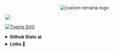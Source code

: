 <div align="center">
  
  ![custom-terraria-logo](https://github.com/user-attachments/assets/81f648af-9c15-4756-84a9-a0091479c11f)
  
</div>
<div text-align="center">
  <a href="https://skillicons.dev">
    <img src="https://skillicons.dev/icons?i=spring,react,tailwindcss,vue,vite,mui,java" />
  </a>
</div>

[![Typing SVG](https://readme-typing-svg.demolab.com?font=Pixelify+Sans&duration=700&pause=100&color=FFFFFF&multiline=true&repeat=false&width=700&height=130&lines=%E2%96%8FHi%2C+I'm+H0Y4(rlaxogh76)+%F0%9F%91%8B;%E2%96%8FI'm+interested+in+Design%2C+Create%2C+drawing+.;%E2%96%8FI'm+learning+FrontEnd+%26+BackEnd.+%F0%9F%8C%90;%E2%96%8FI'm+currently+learning+Spring%2C+React%2C+and+other+technologies.+%F0%9F%93%96;%E2%96%8FIf+you+need+to+contact+me%2C+click+%22LINKS%22++details!+%F0%9F%98%8D)](https://git.io/typing-svg)

<details>
  <summary><b>Github Stats 📊</b></summary>
  <div style="display: flex; justify-content: center; align-items: center; gap: 10px;">
    
  <a href="https://github.com/devxb/gitanimals">
    <img
      src="https://render.gitanimals.org/farms/Podk76"
      width="600"
      height="300"
    />
  </a>
  
  ![rlaxogh76's Stats](https://github-readme-stats.vercel.app/api?username=rlaxogh76&theme=tokyonight&show_icons=true&hide_border=false&count_private=false)
    
  ![rlaxogh76's Top Languages](https://github-readme-stats.vercel.app/api/top-langs/?username=rlaxogh76&theme=tokyonight&show_icons=true&hide_border=false&layout=compact)
    
  <img src="https://github-profile-trophy.vercel.app/?username=rlaxogh76&theme=juicyfresh&no-bg=true" />
    
  </div>
</details>

<details>
  <summary><b>Links 🔗</b></summary>
  <a href='mailto:btm.email2769@gmail.com' target="_blank"><img alt='Gmail' src='https://img.shields.io/badge/Gmail-100000?style=for-the-badge&logo=Gmail&logoColor=FFFFFF&labelColor=DA5145&color=DA5145'/></a>
  <a href='https://velog.io/@hoya76/posts' target="_blank"><img alt='Velog' src='https://img.shields.io/badge/Velog-100000?style=for-the-badge&logo=Velog&logoColor=white&labelColor=1EC997&color=1EC997'/></a>
  <a href='https://discord.gg/AsmhX6kb' target="_blank"><img alt='Discord' src='https://img.shields.io/badge/Discord-100000?style=for-the-badge&logo=Discord&logoColor=FFFFFF&labelColor=5562EB&color=5562EB'/></a>
  <a href="https://paypal.me/hoya76377?country.x=KR&locale.x=ko_KR" target="_blank"><img alt="PayPal" src="https://img.shields.io/badge/PayPal-003087?style=for-the-badge&logo=PayPal&logoColor=003087&labelColor=FFFFFF&color=FFFFFF"/></a>
</details>

